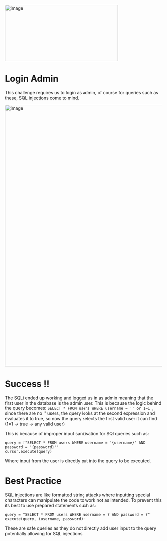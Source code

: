 
<img width="363" height="180" alt="image" src="https://github.com/user-attachments/assets/af3bdc0a-281f-4ab8-9ae5-c032ad15ab50" />

# Login Admin
This challenge requires us to login as admin, of course for queries such as these, SQL injections come to mind.

<img width="1598" height="840" alt="image" src="https://github.com/user-attachments/assets/0616bd20-cb95-4864-8fd1-5aa3fdaa38cf" />


# Success !!
The SQLi ended up working and logged us in as admin meaning that the first user in the database is the admin user.
This is because the logic behind the query becomes: `SELECT * FROM users WHERE username = '' or 1=1 `, since there are no '' users, the query looks at the second
expression and evaluates it to true, so now the query selects the first valid user it can find (1=1 -> true -> any valid user)

This is because of improper input sanitisation for SQl queries such as:

`query = f"SELECT * FROM users WHERE username = '{username}' AND password = '{password}'"`<br/>
`cursor.execute(query)`

Where input from the user is directly put into the query to be executed.


# Best Practice
SQL injections are like formatted string attacks where inputting special characters can manipulate the code to work not as intended.
To prevent this its best to use prepared statements such as: 

`query = "SELECT * FROM users WHERE username = ? AND password = ?"`<br/>
`execute(query, (username, password))`

These are safe queries as they do not directly add user input to the query potentially allowing for SQL injections
